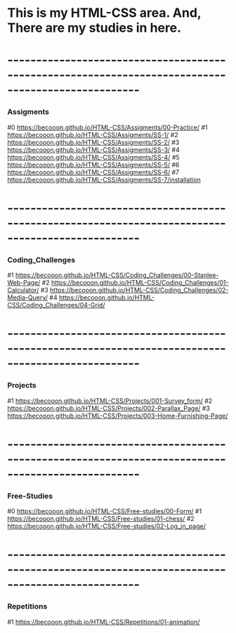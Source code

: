 # This is my HTML-CSS area. And, There are my studies in here.

# ---------------------------------------------------------------------------------------------------

### Assigments

#0 https://becooon.github.io/HTML-CSS/Assigments/00-Practice/
#1 https://becooon.github.io/HTML-CSS/Assigments/SS-1/
#2 https://becooon.github.io/HTML-CSS/Assigments/SS-2/
#3 https://becooon.github.io/HTML-CSS/Assigments/SS-3/
#4 https://becooon.github.io/HTML-CSS/Assigments/SS-4/
#5 https://becooon.github.io/HTML-CSS/Assigments/SS-5/
#6 https://becooon.github.io/HTML-CSS/Assigments/SS-6/
#7 https://becooon.github.io/HTML-CSS/Assigments/SS-7/installation

# ---------------------------------------------------------------------------------------------------

### Coding_Challenges

#1 https://becooon.github.io/HTML-CSS/Coding_Challenges/00-Stanlee-Web-Page/
#2 https://becooon.github.io/HTML-CSS/Coding_Challenges/01-Calculator/
#3 https://becooon.github.io/HTML-CSS/Coding_Challenges/02-Media-Query/
#4 https://becooon.github.io/HTML-CSS/Coding_Challenges/04-Grid/

# ---------------------------------------------------------------------------------------------------

### Projects

#1 https://becooon.github.io/HTML-CSS/Projects/001-Survey_form/
#2 https://becooon.github.io/HTML-CSS/Projects/002-Parallax_Page/
#3 https://becooon.github.io/HTML-CSS/Projects/003-Home-Furnishing-Page/

# ---------------------------------------------------------------------------------------------------

### Free-Studies

#0 https://becooon.github.io/HTML-CSS/Free-studies/00-Form/
#1 https://becooon.github.io/HTML-CSS/Free-studies/01-chess/
#2 https://becooon.github.io/HTML-CSS/Free-studies/02-Log_in_page/

# ---------------------------------------------------------------------------------------------------

### Repetitions

#1 https://becooon.github.io/HTML-CSS/Repetitions/01-animation/

